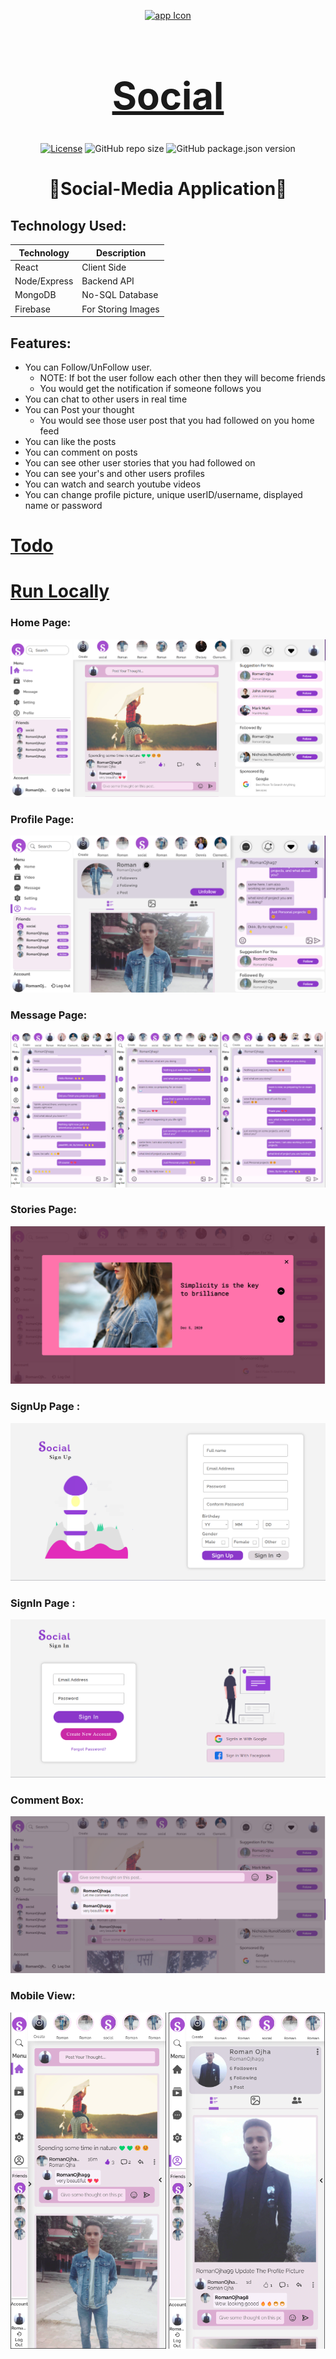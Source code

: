<div align="center">

[<img src="./appIcon.ico" style="width:100px;" alt="app Icon"/><h1 style="font-size:60px; width:100%;">Social</h1>](./appIcon.ico)
  
[![License](https://img.shields.io/github/license/Roman-Ojha/Social-Application?color=%23d450cf&style=for-the-badge)](https://opensource.org/licenses/MIT)
![GitHub repo size](https://img.shields.io/github/repo-size/Roman-Ojha/Social-Application?color=%234980cc&label=Size&logo=GitHub&style=for-the-badge)
![GitHub package.json version](https://img.shields.io/github/package-json/v/Roman-Ojha/Social-Application?color=%2300c2b8&logo=V&style=for-the-badge)
  
# 🤝Social-Media Application🤝

</div>

## Technology Used:
| Technology   | Description        |
| ------------ | ------------------ |
| React        | Client Side        |
| Node/Express | Backend API        |
| MongoDB      | No-SQL Database    |
| Firebase     | For Storing Images |

## Features:
* You can Follow/UnFollow user.
  *  NOTE: If bot the user follow each other then they will become friends
  * You would get the notification if someone follows you  
* You can chat to other users in real time
* You can Post your thought
  * You would see those user post that you had followed on you home feed
* You can like the posts
* You can comment on posts
* You can see other user stories that you had followed on
* You can see your's and other users profiles
* You can watch and search youtube videos
* You can change profile picture, unique userID/username, displayed name or password

[<h1>Todo</h1>](TODO.md "Todo")

[<h1>Run Locally</h1>](RUN_LOCALLY.md "Run Locally")

### Home Page:
[<img src="assets/UI/Home_Page.png" alt="Home_Page"></img>](assets/UI/Home_Page.png)

### Profile Page:
[<img src="assets/UI/Profile_Page.png" alt="Profile_Page"></img>](assets/UI/Profile_Page.png)

### Message Page:
[<img src="assets/UI/Message_Page.png" alt="Profile_Page"></img>](assets/UI/Message_Page.png)

### Stories Page:
[<img src="assets/UI/Story_Page.png" alt="Story_Page"></img>](assets/UI/Story_Page.png)

### SignUp Page :
[<img src="assets/UI/Sign_Up_Page.png" alt="SignUp_Page"></img>](assets/UI/Sign_Up_Page.png)

### SignIn Page :
[<img src="assets/UI/Sign_In_Page.png" alt="SignIn_Page"></img>](assets/UI/Sign_In_Page.png)


### Comment Box:
[<img src="assets/UI/Comment_Box.png" alt="Comment_Box"></img>](assets/UI/Comment_Box.png)

### Mobile View:

[<img src="assets/UI/Home_Page_Mobile_View.png" width="49.5%" alt="Mobile_View"></img>](assets/UI/Home_Page_Mobile_View.png)
[<img src="assets/UI/ProfilePage_Mobile_View.png" width="49.5%" alt="Mobile_View"></img>](assets/UI/ProfilePage_Mobile_View.png)

<br/>
